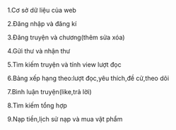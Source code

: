 1.Cơ sở dữ liệu của web 

2.Đăng nhập và đăng kí 

3.Đăng truyện và chương(thêm sửa xóa)

4.Gửi thư và nhận thư

5.Tìm kiếm truyện và tính view lượt đọc

6.Bảng xếp hạng theo:lượt đọc,yêu thích,đề cử,theo dõi

7.Bình luận truyện(like,trả lời)

8.Tìm kiếm tổng hợp

9.Nạp tiền,lịch sử nạp và mua vật phẩm
